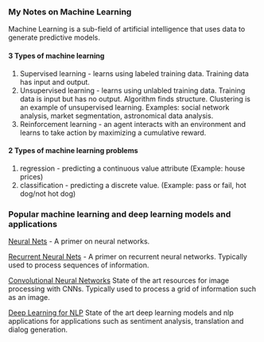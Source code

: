 ### My Notes on Machine Learning

Machine Learning is a sub-field of artificial intelligence that uses data to generate predictive models.  

#### 3 Types of machine learning
1. Supervised learning - learns using labeled training data.  Training data has input and output.  
2. Unsupervised learning - learns using unlabled training data.  Training data is input but has no output.  Algorithm finds structure. Clustering is an example of unsupervised learning. Examples: social network analysis, market segmentation, astronomical data analysis.  
3. Reinforcement learning - an agent interacts with an environment and learns to take action by maximizing a cumulative reward.  

#### 2 Types of machine learning problems
1. regression - predicting a continuous value attribute (Example: house prices)
2. classification - predicting a discrete value. (Example: pass or fail, hot dog/not hot dog)

### Popular machine learning and deep learning models and applications

[Neural Nets](https://github.com/andrewt3000/MachineLearning/blob/master/neuralNets.md) - A primer on neural networks.    

[Recurrent Neural Nets](https://github.com/andrewt3000/MachineLearning/blob/master/rnn.md) - A primer on recurrent neural networks. Typically used to process sequences of information.      

[Convolutional Neural Networks](https://github.com/andrewt3000/MachineLearning/blob/master/cnn4Images.md) State of the art resources for image processing with CNNs. Typically used to process a grid of information such as an image.   

[Deep Learning for NLP](https://github.com/andrewt3000/DL4NLP/blob/master/README.md) State of the art deep learning models and nlp applications for applications such as sentiment analysis, translation and dialog generation.  
